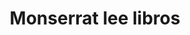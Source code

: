 ---
title: "Monserrat lee libros"
url: /ciudad-autonoma-de-buenos-aires/monserrat-lee-libros/
shop: libros
---